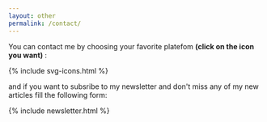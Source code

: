 ```yaml
---
layout: other
permalink: /contact/
---
```


You can contact me by choosing your favorite platefom **(click on the icon you want)** :

<div class="container">
    {% include svg-icons.html %}
</div>


and if you want to subsribe to my newsletter and don't miss any of my new articles fill the following form:

{% include newsletter.html %}

